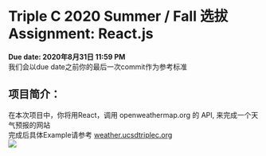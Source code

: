 # Triple C 2020 Summer / Fall 选拔 Assignment: React.js

**Due date: 2020年8月31日 11:59 PM**  
我们会以due date之前你的最后一次commit作为参考标准

## 项目简介：
在本次项目中，你将用React，调用 openweathermap.org 的 API, 来完成一个天气预报的网站  
完成后具体Example请参考 [weather.ucsdtriplec.org](https://weather.ucsdtriplec.org)  
![](https://i.imgur.com/SjXKMV7.png)